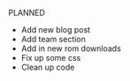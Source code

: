 PLANNED

- Add new blog post
- Add team section
- Add in new rom downloads
- Fix up some css
- Clean up code

